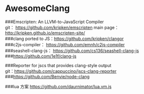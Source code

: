 # AwesomeClang

###Emscripten: An LLVM-to-JavaScript Compiler  
git： https://github.com/kripken/emscripten main page： http://kripken.github.io/emscripten-site/
<BR/>
###clang ported to JS：https://github.com/kripken/clangor<BR/>
###c2js-compiler：  https://github.com/emnh/c2js-compiler<BR/>
###seashell-clang-js： https://github.com/cs136/seashell-clang-js<BR/>
###https://github.com/1e1f/clang-js<BR/>

###Reporter for jscs that provides clang-style output <BR/>
git：https://github.com/cappuccino/jscs-clang-reporter<BR/>
###https://github.com/Benvie/node-clang<BR/>


###lua 方案 https://github.com/daurnimator/lua.vm.js
